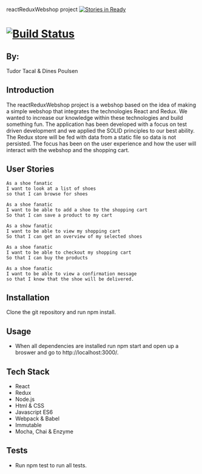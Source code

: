 reactReduxWebshop project [![Stories in Ready](https://badge.waffle.io/dinespoulsen/reactReduxWebshop.svg?label=ready&title=Ready)](http://waffle.io/dinespoulsen/reactReduxWebshop)

[![Build Status](https://travis-ci.org/dinespoulsen/reactReduxWebshop.svg?branch=master)](https://travis-ci.org/dinespoulsen/reactReduxWebshop)
=========================

## By:
Tudor Tacal & Dines Poulsen

## Introduction

The reactReduxWebshop project is a webshop based on the idea of making a simple webshop that integrates the technologies React and Redux. We wanted to increase our knowledge within these technologies and build something fun. The application has been developed with a focus on test driven development and we applied the SOLID principles to our best ability. The Redux store will be fed with data from a static file so data is not persisted. The focus has been on the user experience and how the user will interact with the webshop and the shopping cart.

## User Stories

```
As a shoe fanatic
I want to look at a list of shoes
so that I can browse for shoes

As a shoe fanatic
I want to be able to add a shoe to the shopping cart
So that I can save a product to my cart

As a show fanatic
I want to be able to view my shopping cart
So that I can get an overview of my selected shoes

As a shoe fanatic
I want to be able to checkout my shopping cart
So that I can buy the products

As a shoe fanatic
I want to be able to view a confirmation message
so that I know that the shoe will be delivered.
```

## Installation

Clone the git repository and run npm install.

## Usage

* When all dependencies are installed run npm start and open up a broswer and go to http://localhost:3000/.

## Tech Stack

* React
* Redux
* Node.js
* Html & CSS
* Javascript ES6
* Webpack & Babel
* Immutable
* Mocha, Chai & Enzyme

## Tests

* Run npm test to run all tests.

